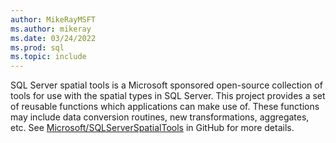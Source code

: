 ```yaml
---
author: MikeRayMSFT
ms.author: mikeray
ms.date: 03/24/2022
ms.prod: sql
ms.topic: include
---
```


SQL Server spatial tools is a Microsoft sponsored open-source collection of tools for use with the spatial types in SQL Server. This project provides a set of reusable functions which applications can make use of. These functions may include data conversion routines, new transformations, aggregates, etc. See [Microsoft/SQLServerSpatialTools](https://github.com/Microsoft/SQLServerSpatialTools) in GitHub for more details. 